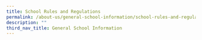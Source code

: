 ```yaml
---
title: School Rules and Regulations
permalink: /about-us/general-school-information/school-rules-and-regulations/
description: ""
third_nav_title: General School Information
---
```

